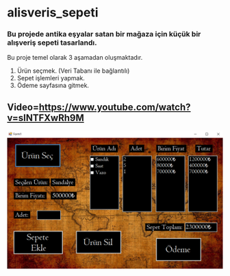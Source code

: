 # alisveris_sepeti
###  Bu projede antika eşyalar satan bir mağaza için küçük bir alışveriş sepeti tasarlandı. 
Bu proje temel olarak 3 aşamadan oluşmaktadır.
1.	Ürün seçmek. (Veri Tabanı ile bağlantılı)
2.	Sepet işlemleri yapmak.
3.	Ödeme sayfasına gitmek.

## Video=https://www.youtube.com/watch?v=sINTFXwRh9M

![alt text](https://github.com/halimebeyzacicek/alisveris_sepeti/blob/main/photos/Form1_design.png)
